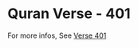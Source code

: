 # Quran Verse - 401 

For more infos, See [Verse 401](https://www.quranbookk.com/quran/search?q=401)